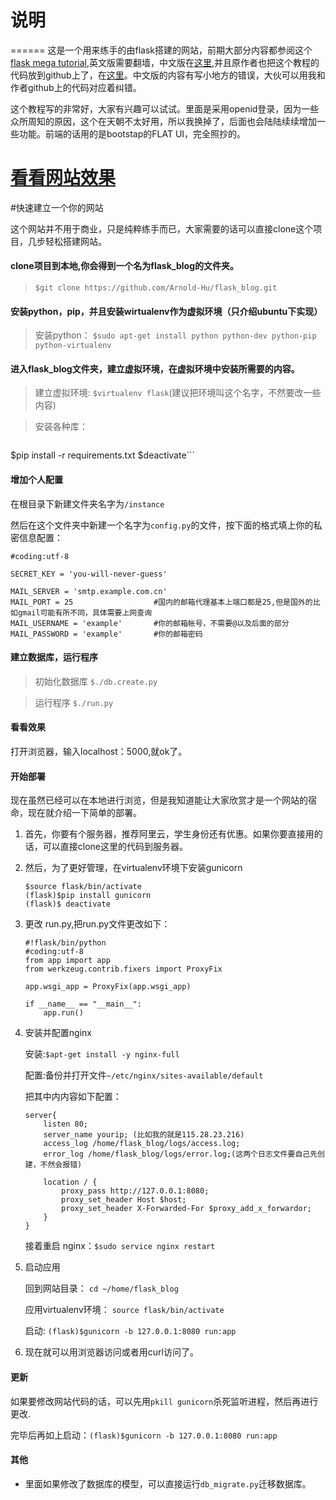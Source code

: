 # 说明

======
这是一个用来练手的由flask搭建的网站，前期大部分内容都参阅这个[flask mega tutorial](http://blog.miguelgrinberg.com/post/the-flask-mega-tutorial-part-i-hello-world),英文版需要翻墙，中文版在[这里](http://www.pythondoc.com/flask-mega-tutorial/index.html),并且原作者也把这个教程的代码放到github上了，在[这里](https://github.com/miguelgrinberg/microblog)。中文版的内容有写小地方的错误，大伙可以用我和作者github上的代码对应着纠错。

这个教程写的非常好，大家有兴趣可以试试。里面是采用openid登录，因为一些众所周知的原因，这个在天朝不太好用，所以我换掉了，后面也会陆陆续续增加一些功能。前端的话用的是bootstap的FLAT UI，完全照抄的。

[看看网站效果](http://115.28.23.216)
======
#快速建立一个你的网站

这个网站并不用于商业，只是纯粹练手而已，大家需要的话可以直接clone这个项目，几步轻松搭建网站。

#### clone项目到本地,你会得到一个名为flask_blog的文件夹。
> `$git clone https://github.com/Arnold-Hu/flask_blog.git`

#### 安装python，pip，并且安装wirtualenv作为虚拟环境（只介绍ubuntu下实现）
> 安装python：
> `$sudo apt-get install python python-dev python-pip python-virtualenv`

#### 进入flask_blog文件夹，建立虚拟环境，在虚拟环境中安装所需要的内容。
> 建立虚拟环境:
> `$virtualenv flask`(建议把环境叫这个名字，不然要改一些内容)

> 安装各种库：

> ```$source /flask/bin/activate
 $pip install -r requirements.txt
 $deactivate```

#### 增加个人配置

在根目录下新建文件夹名字为`/instance`

然后在这个文件夹中新建一个名字为`config.py`的文件，按下面的格式填上你的私密信息配置：
```
#coding:utf-8

SECRET_KEY = 'you-will-never-guess'

MAIL_SERVER = 'smtp.example.com.cn'
MAIL_PORT = 25                  #国内的邮箱代理基本上端口都是25,但是国外的比如gmail可能有所不同，具体需要上网查询
MAIL_USERNAME = 'example'       #你的邮箱帐号，不需要@以及后面的部分
MAIL_PASSWORD = 'example'       #你的邮箱密码
```

#### 建立数据库，运行程序
> 初始化数据库
> `$./db.create.py`


> 运行程序
> `$./run.py`

#### 看看效果

打开浏览器，输入localhost：5000,就ok了。

#### 开始部署

现在虽然已经可以在本地进行浏览，但是我知道能让大家欣赏才是一个网站的宿命，现在就介绍一下简单的部署。

1. 首先，你要有个服务器，推荐阿里云，学生身份还有优惠。如果你要直接用的话，可以直接clone这里的代码到服务器。

2. 然后，为了更好管理，在virtualenv环境下安装gunicorn
    ```
    $source flask/bin/activate
    (flask)$pip install gunicorn
    (flask)$ deactivate
    ```

3. 更改 run.py,把run.py文件更改如下：
    ```
    #!flask/bin/python
    #coding:utf-8
    from app import app
    from werkzeug.contrib.fixers import ProxyFix

    app.wsgi_app = ProxyFix(app.wsgi_app)

    if __name__ == "__main__":
        app.run()
    ```

4. 安装并配置nginx

    安装:`$apt-get install -y nginx-full`

    配置:备份并打开文件`~/etc/nginx/sites-available/default`

    把其中内内容如下配置：
    ```
    server{
        listen 80;
        server_name yourip; (比如我的就是115.28.23.216)
        access_log /home/flask_blog/logs/access.log;
        error_log /home/flask_blog/logs/error.log;(这两个日志文件要自己先创建，不然会报错)

        location / {
            proxy_pass http://127.0.0.1:8080;
            proxy_set_header Host $host;
            proxy_set_header X-Forwarded-For $proxy_add_x_forwardor;
        }
    }
    ```
    接着重启 nginx：`$sudo service nginx restart`

5. 启动应用

    回到网站目录： `cd ~/home/flask_blog`

    应用virtualenv环境： `source flask/bin/activate`

    启动: `(flask)$gunicorn -b 127.0.0.1:8080 run:app`

6. 现在就可以用浏览器访问或者用curl访问了。

#### 更新

如果要修改网站代码的话，可以先用`pkill gunicorn`杀死监听进程，然后再进行更改.

完毕后再如上启动：`(flask)$gunicorn -b 127.0.0.1:8080 run:app`

#### 其他
* 里面如果修改了数据库的模型，可以直接运行`db_migrate.py`迁移数据库。


